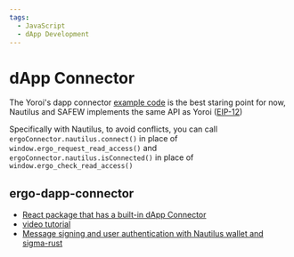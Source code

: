 ```yaml
---
tags:
  - JavaScript
  - dApp Development
---
```


# dApp Connector

The Yoroi's dapp connector [example code](https://github.com/Emurgo/yoroi-frontend/tree/develop/packages/yoroi-ergo-connector/example-ergo) is the best staring point for now, Nautilus and SAFEW implements the same API as Yoroi ([EIP-12](https://github.com/ergoplatform/eips/pull/23/files#diff-cb3f835ea389f22c2f074a6acd820d178e44c82df8898e8ff36aea7f762b6710))


Specifically with Nautilus, to avoid conflicts, you can call `ergoConnector.nautilus.connect()` in place of `window.ergo_request_read_access()` and `ergoConnector.nautilus.isConnected()` in place of `window.ergo_check_read_access()`


## ergo-dapp-connector

- [React package that has a built-in dApp Connector](https://www.npmjs.com/package/ergo-dapp-connector)
- [video tutorial](https://twitter.com/NightOwlCasino/status/1529452399475179520)
- [Message signing and user authentication with Nautilus wallet and sigma-rust](https://www.dappstep.com/docs/tutorial-dapp-connector/message-signing-authentication)
